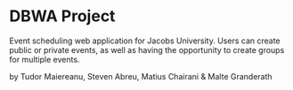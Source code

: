 # DBWA Project

Event scheduling web application for Jacobs University. Users can create public or private events, as well as having the opportunity to create groups for multiple events.

by Tudor Maiereanu, Steven Abreu, Matius Chairani & Malte Granderath